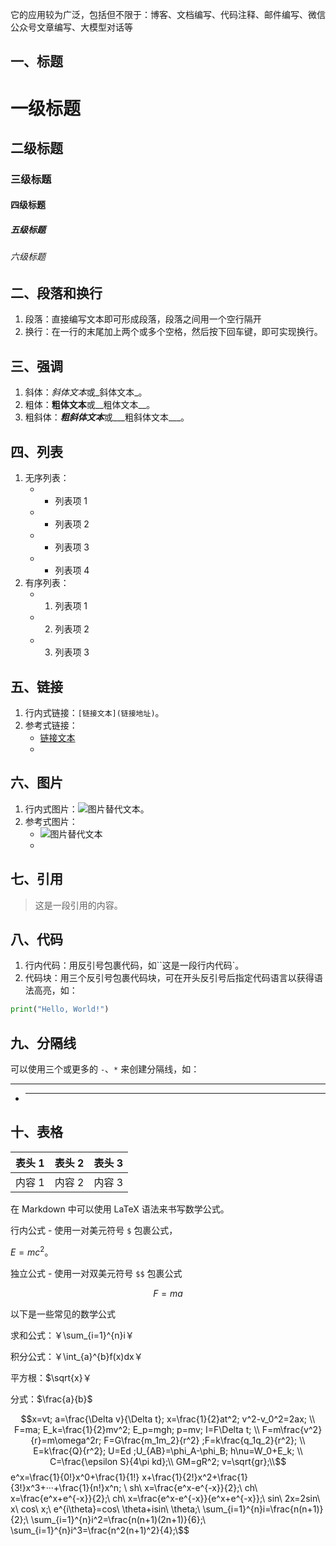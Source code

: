 

它的应用较为广泛，包括但不限于：博客、文档编写、代码注释、邮件编写、微信公众号文章编写、大模型对话等

## 一、标题

# 一级标题

## 二级标题

### 三级标题

#### 四级标题

##### 五级标题

###### 六级标题

## 二、段落和换行

1. 段落：直接编写文本即可形成段落，段落之间用一个空行隔开
2. 换行：在一行的末尾加上两个或多个空格，然后按下回车键，即可实现换行。

## 三、强调

1. 斜体：*斜体文本*或_斜体文本_。
2. 粗体：**粗体文本**或__粗体文本__。
3. 粗斜体：***粗斜体文本***或___粗斜体文本___。

## 四、列表
1. 无序列表：
    - - 列表项 1
    - - 列表项 2
    - * 列表项 3
    - + 列表项 4
2. 有序列表：
    - 1. 列表项 1
    - 2. 列表项 2
    - 3. 列表项 3

## 五、链接

1. 行内式链接：`[链接文本](链接地址)`。
2. 参考式链接：
    - [链接文本][链接标记]
    - [链接标记]: 链接地址

## 六、图片

1. 行内式图片：![图片替代文本](图片地址)。
2. 参考式图片：
    - ![图片替代文本][图片标记]
    - [图片标记]: 图片地址

## 七、引用

> 这是一段引用的内容。

## 八、代码
1. 行内代码：用反引号包裹代码，如``这是一段行内代码`。
2. 代码块：用三个反引号包裹代码块，可在开头反引号后指定代码语言以获得语法高亮，如：
```python
print("Hello, World!")
```

## 九、分隔线

可以使用三个或更多的 `-`、`*` 来创建分隔线，如：
- ---
- ***

## 十、表格

| 表头 1 | 表头 2 | 表头 3 |
| ---- | ---- | ---- |
| 内容 1 | 内容 2 | 内容 3 |



在 Markdown 中可以使用 LaTeX 语法来书写数学公式。

行内公式   - 使用一对美元符号 `$` 包裹公式，

$E=mc^2$。 

独立公式   - 使用一对双美元符号 `$$` 包裹公式

$$F = ma$$

以下是一些常见的数学公式

求和公式：￥\sum_{i=1}^{n}i￥

积分公式：￥\int_{a}^{b}f(x)dx￥

平方根：$\sqrt{x}￥

分式：$\frac{a}{b}$

$$x=vt; a=\frac{\Delta v}{\Delta t}; x=\frac{1}{2}at^2; v^2-v_0^2=2ax; \\
F=ma; E_k=\frac{1}{2}mv^2; E_p=mgh; p=mv; I=F\Delta t; \\
F=m\frac{v^2}{r}=m\omega^2r; F=G\frac{m_1m_2}{r^2} ;F=k\frac{q_1q_2}{r^2}; \\
E=k\frac{Q}{r^2}; U=Ed ;U_{AB}=\phi_A-\phi_B; h\nu=W_0+E_k; \\
C=\frac{\epsilon S}{4\pi kd};\\
GM=gR^2; v=\sqrt{gr};\\$$
e^x=\frac{1}{0!}x^0+\frac{1}{1!} x+\frac{1}{2!}x^2+\frac{1}{3!}x^3+···+\frac{1}{n!}x^n; \\
sh\ x=\frac{e^x-e^{-x}}{2};\\
ch\ x=\frac{e^x+e^{-x}}{2};\\
ch\ x=\frac{e^x-e^{-x}}{e^x+e^{-x}};\\
sin\ 2x=2sin\ x\ cos\ x;\\
e^{i\theta}=cos\ \theta+isin\ \theta;\\
\sum_{i=1}^{n}i=\frac{n(n+1)}{2};\\
\sum_{i=1}^{n}i^2=\frac{n(n+1)(2n+1)}{6};\\
\sum_{i=1}^{n}i^3=\frac{n^2(n+1)^2}{4};\\$$

